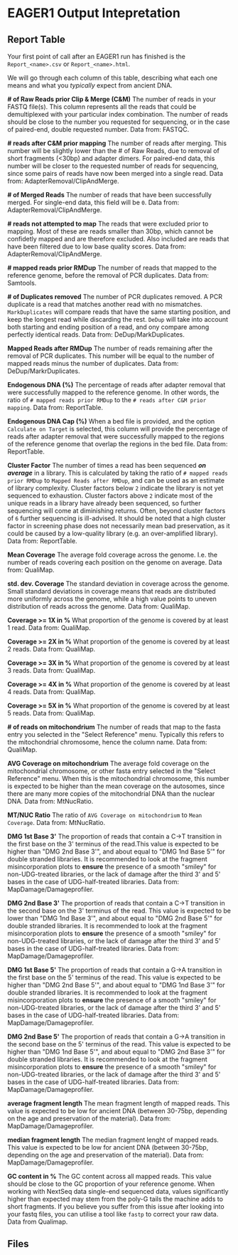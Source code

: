 # EAGER1 Output Intepretation

## Report Table

Your first point of call after an EAGER1 run has finished is the `Report_<name>.csv` or `Report_<name>.html`.

We will go through each column of this table, describing what each one means and what you _typically_ expect from ancient DNA.

**# of Raw Reads prior Clip & Merge (C&M)** The number of reads in your FASTQ file(s). This column represents all the reads that could be demultiplexed with your particular index combination. The number of reads should be close to the number you requested for sequencing, or in the case of paired-end, double requested number. Data from: FASTQC.

**# reads after C&M prior mapping** The number of reads after merging. This number will be slightly lower than the # of Raw Reads, due to removal of short fragments (<30bp) and adapter dimers. For paired-end data, this number will be closer to the requested number of reads for sequencing, since some pairs of reads have now been merged into a single read. Data from: AdapterRemoval/ClipAndMerge.

**# of Merged Reads** The number of reads that have been successfully merged. For single-end data, this field will be `0`. Data from: AdapterRemoval/ClipAndMerge.

**# reads not attempted to map** The reads that were excluded prior to mapping. Most of these are reads smaller than 30bp, which cannot be confidetly mapped and are therefore excluded. Also included are reads that have been filtered due to low base quality scores. Data from: AdapterRemoval/ClipAndMerge.

**# mapped reads prior RMDup** The number of reads that mapped to the reference genome, before the removal of PCR duplicates. Data from: Samtools.

**# of Duplicates removed** The number of PCR duplicates removed. A PCR duplicate is a read that matches another read with no mismatches. `MarkDuplicates` will compare reads that have the same starting position, and keep the longest read while discarding the rest. `DeDup` will take into account both starting and ending position of a read, and ony compare among perfectly identical reads. Data from: DeDup/MarkDuplicates.

**Mapped Reads after RMDup** The number of reads remaining after the removal of PCR duplicates. This number will be equal to the number of mapped reads minus the number of duplicates. Data from: DeDup/MarkrDuplicates.

**Endogenous DNA (%)** The percentage of reads after adapter removal that were successfully mapped to the reference genome. In other words, the ratio of `# mapped reads prior RMDup` to the `# reads after C&M prior mapping`. Data from: ReportTable.

**Endogenous DNA Cap (%)** When a bed file is provided, and the option `Calculate on Target` is selected, this column will provide the percentage of reads after adapter removal that were successfully mapped to the regions of the reference genome that overlap the regions in the bed file. Data from: ReportTable.

**Cluster Factor** The number of times a read has been sequenced ___on average___ in a library. This is calculated by taking the ratio of `# mapped reads prior RMDup` to `Mapped Reads after RMDup`, and can be used as an estimate of library complexity. Cluster factors below `2` indicate the library is not yet sequenced to exhaustion. Cluster factors above `2` indicate most of the unique reads in a library have already been sequenced, so further sequencing will come at diminishing returns. Often, beyond cluster factors of `6` further sequencing is ill-advised. It should be noted that a high cluster factor in screening phase does not necessarily mean bad preservation, as it could be caused by a low-quality library (e.g. an over-amplified library). Data from: ReportTable.

**Mean Coverage** The average fold coverage across the genome. I.e. the number of reads covering each position on the genome on average. Data from: QualiMap.

**std. dev. Coverage** The standard deviation in coverage across the genome. Small standard deviations in coverage means that reads are distributed more uniformly across the genome, while a high value points to uneven distribution of reads across the genome. Data from: QualiMap.

**Coverage >= 1X in %** What proportion of the genome is covered by at least 1 read. Data from: QualiMap.

**Coverage >= 2X in %** What proportion of the genome is covered by at least 2 reads. Data from: QualiMap.

**Coverage >= 3X in %** What proportion of the genome is covered by at least 3 reads. Data from: QualiMap.

**Coverage >= 4X in %** What proportion of the genome is covered by at least 4 reads. Data from: QualiMap.

**Coverage >= 5X in %** What proportion of the genome is covered by at least 5 reads. Data from: QualiMap.

**# of reads on mitochondrium** The number of reads that map to the fasta entry you selected in the "Select Reference" menu. Typically this refers to the mitochondrial chromosome, hence the column name. Data from: QualiMap.

**AVG Coverage on mitochondrium** The average fold coverage on the mitochondrial chromosome, or other fasta entry selected in the "Select Reference" menu. When this is the mitochondrial chromosome, this number is expected to be higher than the mean coverage on the autosomes, since there are many more copies of the mitochondrial DNA than the nuclear DNA. Data from: MtNucRatio.

**MT/NUC Ratio** The ratio of `AVG Coverage on mitochondrium` to `Mean Coverage`. Data from: MtNucRatio.

**DMG 1st Base 3'** The proportion of reads that contain a C->T transition in the first base on the 3' terminus of the read.This value is expected to be higher than "DMG 2nd Base 3'", and about equal to "DMG 1nd Base 5'" for double stranded libraries. It is recommended to look at the fragment misincorporation plots to **ensure** the presence of a smooth "smiley" for non-UDG-treated libraries, or the lack of damage after the third 3' and 5' bases in the case of UDG-half-treated libraries. Data from: MapDamage/Damageprofiler. 

**DMG 2nd Base 3'** The proportion of reads that contain a C->T transition in the second base on the 3' terminus of the read.
This value is expected to be lower than "DMG 1nd Base 3'", and about equal to "DMG 2nd Base 5'" for double stranded libraries. It is recommended to look at the fragment misincorporation plots to **ensure** the presence of a smooth "smiley" for non-UDG-treated libraries, or the lack of damage after the third 3' and 5' bases in the case of UDG-half-treated libraries. Data from: MapDamage/Damageprofiler. 

**DMG 1st Base 5'** The proportion of reads that contain a G->A transition in the first base on the 5' terminus of the read. This value is expected to be higher than "DMG 2nd Base 5'", and about equal to "DMG 1nd Base 3'" for double stranded libraries. It is recommended to look at the fragment misincorporation plots to **ensure** the presence of a smooth "smiley" for non-UDG-treated libraries, or the lack of damage after the third 3' and 5' bases in the case of UDG-half-treated libraries. Data from: MapDamage/Damageprofiler. 

**DMG 2nd Base 5'** The proportion of reads that contain a G->A transition in the second base on the 5' terminus of the read. This value is expected to be higher than "DMG 1nd Base 5'", and about equal to "DMG 2nd Base 3'" for double stranded libraries. It is recommended to look at the fragment misincorporation plots to **ensure** the presence of a smooth "smiley" for non-UDG-treated libraries, or the lack of damage after the third 3' and 5' bases in the case of UDG-half-treated libraries. Data from: MapDamage/Damageprofiler. 

**average fragment length**  The mean fragment length of mapped reads. This value is expected to be low for ancient DNA (between 30-75bp, depending on the age and preservation of the material). Data from: MapDamage/Damageprofiler.

**median fragment length**  The median fragment lenght of mapped reads. This value is expected to be low for ancient DNA (between 30-75bp, depending on the age and preservation of the material). Data from: MapDamage/Damageprofiler.

**GC content in %** The GC content across all mapped reads. This value should be close to the GC proportion of your reference genome. When working with NextSeq data single-end sequenced data, values significantly higher than expected may stem from the poly-G tails the machine adds to short fragments. If you believe you suffer from this issue after looking into your fastq files, you can utilise a tool like `fastp` to correct your raw data. Data from Qualimap.

## Files
